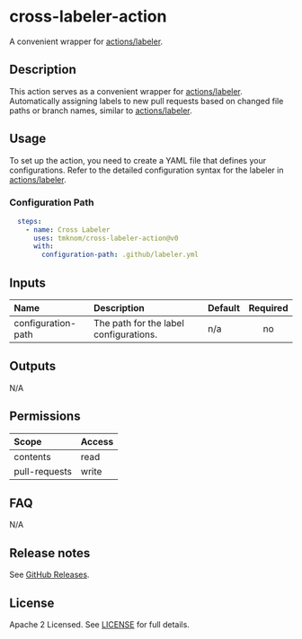 # cross-labeler-action

A convenient wrapper for [actions/labeler][labeler].

<!-- actdocs start -->

## Description

This action serves as a convenient wrapper for [actions/labeler][labeler].
Automatically assigning labels to new pull requests based on changed file paths or branch names, similar to [actions/labeler][labeler].

## Usage

To set up the action, you need to create a YAML file that defines your configurations.
Refer to the detailed configuration syntax for the labeler in [actions/labeler][labeler].

### Configuration Path

```yaml
  steps:
    - name: Cross Labeler
      uses: tmknom/cross-labeler-action@v0
      with:
        configuration-path: .github/labeler.yml
```

## Inputs

| Name | Description | Default | Required |
| :--- | :---------- | :------ | :------: |
| configuration-path | The path for the label configurations. | n/a | no |

## Outputs

N/A

<!-- actdocs end -->

## Permissions

| Scope         | Access |
| :------------ | :----- |
| contents      | read   |
| pull-requests | write  |

## FAQ

N/A

## Release notes

See [GitHub Releases][releases].

## License

Apache 2 Licensed. See [LICENSE](LICENSE) for full details.

[labeler]: https://github.com/actions/labeler
[releases]: https://github.com/tmknom/cross-labeler-action/releases
